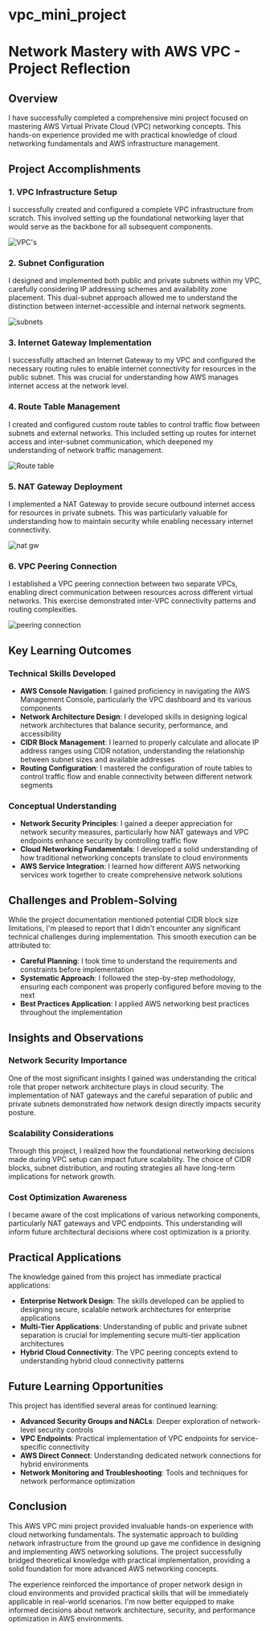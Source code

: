 # vpc_mini_project

# Network Mastery with AWS VPC - Project Reflection

## Overview
I have successfully completed a comprehensive mini project focused on mastering AWS Virtual Private Cloud (VPC) networking concepts. This hands-on experience provided me with practical knowledge of cloud networking fundamentals and AWS infrastructure management.

## Project Accomplishments

### 1. VPC Infrastructure Setup
I successfully created and configured a complete VPC infrastructure from scratch. This involved setting up the foundational networking layer that would serve as the backbone for all subsequent components.

![VPC's](https://github.com/user-attachments/assets/84b76d5f-078b-4341-ade1-0d888ae805f5)


### 2. Subnet Configuration
I designed and implemented both public and private subnets within my VPC, carefully considering IP addressing schemes and availability zone placement. This dual-subnet approach allowed me to understand the distinction between internet-accessible and internal network segments.

![subnets](https://github.com/user-attachments/assets/e9ae5277-661d-48b0-8f01-69db2ab0bd26)


### 3. Internet Gateway Implementation
I successfully attached an Internet Gateway to my VPC and configured the necessary routing rules to enable internet connectivity for resources in the public subnet. This was crucial for understanding how AWS manages internet access at the network level.

### 4. Route Table Management
I created and configured custom route tables to control traffic flow between subnets and external networks. This included setting up routes for internet access and inter-subnet communication, which deepened my understanding of network traffic management.

![Route table](https://github.com/user-attachments/assets/319aaada-a080-42f9-845e-0f06b7de9543)


### 5. NAT Gateway Deployment
I implemented a NAT Gateway to provide secure outbound internet access for resources in private subnets. This was particularly valuable for understanding how to maintain security while enabling necessary internet connectivity.

![nat gw](https://github.com/user-attachments/assets/abde2af4-d445-4784-8fdf-f28b21b7dbbc)


### 6. VPC Peering Connection
I established a VPC peering connection between two separate VPCs, enabling direct communication between resources across different virtual networks. This exercise demonstrated inter-VPC connectivity patterns and routing complexities.

![peering connection](https://github.com/user-attachments/assets/168ea1c5-732f-4b0d-a16f-77173430c634)


## Key Learning Outcomes

### Technical Skills Developed
- **AWS Console Navigation**: I gained proficiency in navigating the AWS Management Console, particularly the VPC dashboard and its various components
- **Network Architecture Design**: I developed skills in designing logical network architectures that balance security, performance, and accessibility
- **CIDR Block Management**: I learned to properly calculate and allocate IP address ranges using CIDR notation, understanding the relationship between subnet sizes and available addresses
- **Routing Configuration**: I mastered the configuration of route tables to control traffic flow and enable connectivity between different network segments

### Conceptual Understanding
- **Network Security Principles**: I gained a deeper appreciation for network security measures, particularly how NAT gateways and VPC endpoints enhance security by controlling traffic flow
- **Cloud Networking Fundamentals**: I developed a solid understanding of how traditional networking concepts translate to cloud environments
- **AWS Service Integration**: I learned how different AWS networking services work together to create comprehensive network solutions

## Challenges and Problem-Solving

While the project documentation mentioned potential CIDR block size limitations, I'm pleased to report that I didn't encounter any significant technical challenges during implementation. This smooth execution can be attributed to:

- **Careful Planning**: I took time to understand the requirements and constraints before implementation
- **Systematic Approach**: I followed the step-by-step methodology, ensuring each component was properly configured before moving to the next
- **Best Practices Application**: I applied AWS networking best practices throughout the implementation

## Insights and Observations

### Network Security Importance
One of the most significant insights I gained was understanding the critical role that proper network architecture plays in cloud security. The implementation of NAT gateways and the careful separation of public and private subnets demonstrated how network design directly impacts security posture.

### Scalability Considerations
Through this project, I realized how the foundational networking decisions made during VPC setup can impact future scalability. The choice of CIDR blocks, subnet distribution, and routing strategies all have long-term implications for network growth.

### Cost Optimization Awareness
I became aware of the cost implications of various networking components, particularly NAT gateways and VPC endpoints. This understanding will inform future architectural decisions where cost optimization is a priority.

## Practical Applications

The knowledge gained from this project has immediate practical applications:

- **Enterprise Network Design**: The skills developed can be applied to designing secure, scalable network architectures for enterprise applications
- **Multi-Tier Applications**: Understanding of public and private subnet separation is crucial for implementing secure multi-tier application architectures
- **Hybrid Cloud Connectivity**: The VPC peering concepts extend to understanding hybrid cloud connectivity patterns

## Future Learning Opportunities

This project has identified several areas for continued learning:

- **Advanced Security Groups and NACLs**: Deeper exploration of network-level security controls
- **VPC Endpoints**: Practical implementation of VPC endpoints for service-specific connectivity
- **AWS Direct Connect**: Understanding dedicated network connections for hybrid environments
- **Network Monitoring and Troubleshooting**: Tools and techniques for network performance optimization

## Conclusion

This AWS VPC mini project provided invaluable hands-on experience with cloud networking fundamentals. The systematic approach to building network infrastructure from the ground up gave me confidence in designing and implementing AWS networking solutions. The project successfully bridged theoretical knowledge with practical implementation, providing a solid foundation for more advanced AWS networking concepts.

The experience reinforced the importance of proper network design in cloud environments and provided practical skills that will be immediately applicable in real-world scenarios. I'm now better equipped to make informed decisions about network architecture, security, and performance optimization in AWS environments.

